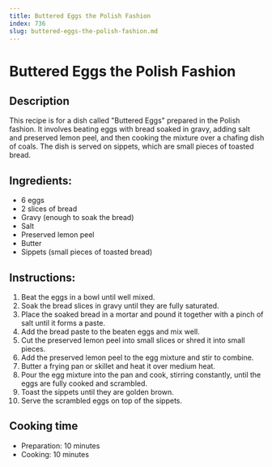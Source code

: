 ```yaml
---
title: Buttered Eggs the Polish Fashion
index: 736
slug: buttered-eggs-the-polish-fashion.md
---
```


# Buttered Eggs the Polish Fashion

## Description
This recipe is for a dish called "Buttered Eggs" prepared in the Polish fashion. It involves beating eggs with bread soaked in gravy, adding salt and preserved lemon peel, and then cooking the mixture over a chafing dish of coals. The dish is served on sippets, which are small pieces of toasted bread.

## Ingredients:
- 6 eggs
- 2 slices of bread
- Gravy (enough to soak the bread)
- Salt
- Preserved lemon peel
- Butter
- Sippets (small pieces of toasted bread)

## Instructions:
1. Beat the eggs in a bowl until well mixed.
2. Soak the bread slices in gravy until they are fully saturated.
3. Place the soaked bread in a mortar and pound it together with a pinch of salt until it forms a paste.
4. Add the bread paste to the beaten eggs and mix well.
5. Cut the preserved lemon peel into small slices or shred it into small pieces.
6. Add the preserved lemon peel to the egg mixture and stir to combine.
7. Butter a frying pan or skillet and heat it over medium heat.
8. Pour the egg mixture into the pan and cook, stirring constantly, until the eggs are fully cooked and scrambled.
9. Toast the sippets until they are golden brown.
10. Serve the scrambled eggs on top of the sippets.

## Cooking time
- Preparation: 10 minutes
- Cooking: 10 minutes